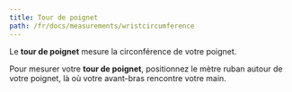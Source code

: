 ```yaml
---
title: Tour de poignet
path: /fr/docs/measurements/wristcircumference
---
```


Le **tour de poignet** mesure la circonférence de votre poignet.

Pour mesurer votre **tour de poignet**, positionnez le mètre ruban autour de votre poignet, là où votre avant-bras rencontre votre main.

